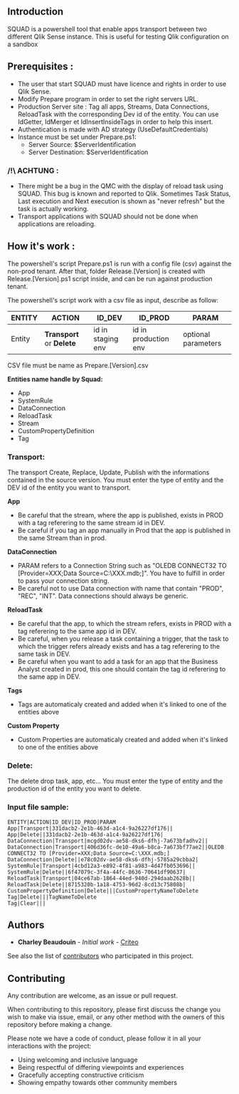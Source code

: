 ## Introduction
SQUAD is a powershell tool that enable apps transport between two different Qlik Sense instance. This is useful for testing Qlik configuration on a sandbox 


## Prerequisites :

 - The user that start SQUAD must have licence and rights in order to use Qlik Sense. 
 - Modify Prepare program in order to set the right servers URL. 
 - Production Server site : Tag all apps, Streams, Data Connections, ReloadTask with the corresponding Dev id of the entity.    You can use IdGetter, IdMerger et IdInsertInsideTags in order to help this insert.
 - Authentication is made with AD strategy (UseDefaultCredentials)
 - Instance must be set under Prepare.ps1: 
	- Server Source:      $ServerIdentification
	- Server Destination: $ServerIdentification


### /!\ ACHTUNG :
- There might be a bug in the QMC with the display of reload task using SQUAD. This bug is known and reported to Qlik. Sometimes Task Status, Last execution and Next execution is shown as "never refresh" but the task is actually working.
- Transport applications with SQUAD should not be done when applications are reloading.


## How it's work :

The powershell's script Prepare.ps1 is run with a config file (csv) against the non-prod tenant. After that, folder Release.[Version] is created with Release.[Version].ps1 script inside, and can be run against production tenant. 

The powershell's script work with a csv file as input, describe as follow: 

| ENTITY | ACTION | ID_DEV | ID_PROD | PARAM |
|--|--|--|--|--|
|Entity|**Transport** or **Delete**|id in staging env|id in production env| optional parameters |

CSV file must be name as Prepare.[Version].csv

**Entities name handle by Squad:**
- App
- SystemRule
- DataConnection
- ReloadTask
- Stream
- CustomPropertyDefinition
- Tag

### Transport:

The transport Create, Replace, Update, Publish with the informations contained in the source version. You must enter the type of entity and the DEV id of the entity you want to transport.

**App**
  - Be careful that the stream, where the app is published, exists in PROD with a tag referering to the same stream id in DEV. 
  - Be careful if you tag an app manually in Prod that the app is published in the same Stream than in prod. 

**DataConnection**
  - PARAM refers to a Connection String such as "OLEDB CONNECT32 TO [Provider=XXX;Data Source=C:\XXX.mdb;]". You have to fulfill in order to pass your connection string.
  - Be careful not to use Data connection with name that contain "PROD", "REC", "INT". Data connections should always be generic.
 
**ReloadTask**
  - Be careful that the app, to which the stream refers, exists in PROD with a tag referering to the same app id in DEV. 
  - Be careful, when you release a task containing a trigger, that the task to which the trigger refers already exists and has a tag referering to the same task in DEV.
  - Be careful when you want to add a task for an app that the Business Analyst created in prod, this one should contain the tag id referering to the same app in DEV.

**Tags**
  - Tags are automaticaly created and added when it's linked to one of the entities above

**Custom Property**
  - Custom Properties are automaticaly created and added when it's linked to one of the entities above
  
 ### Delete:

The delete drop task, app, etc... You must enter the type of entity and the production id of the entity you want to delete.


### Input file sample:

    ENTITY|ACTION|ID_DEV|ID_PROD|PARAM
	App|Transport|331dacb2-2e1b-463d-a1c4-9a26227df176||
	App|Delete||331dacb2-2e1b-463d-a1c4-9a26227df176|
	DataConnection|Transport|mcgd02dv-ae58-dks6-dfhj-7a673bfadhv2||
	DataConnection|Transport|406d36fc-de10-49a6-b8ca-7a673bf77ae2||OLEDB CONNECT32 TO [Provider=XXX;Data Source=C:\XXX.mdb;]
	DataConnection|Delete||e78c02dv-ae58-dks6-dfhj-5785a29cbba2|
	SystemRule|Transport|4cbd12a3-e892-4f81-a983-4d47fb053696||
	SystemRule|Delete||6f47079c-3f4a-44fc-8636-70641df90637|
	ReloadTask|Transport|04ce67ab-1864-44ed-940d-294daab2628b||
	ReloadTask|Delete||8715320b-1a18-4753-96d2-8cd13c75808b|
	CustomPropertyDefinition|Delete|||CustomPropertyNameToDelete
	Tag|Delete|||TagNameToDelete
	Tag|Clear|||


## Authors

-   **Charley Beaudouin**  -  _Initial work_  -  [Criteo](https://github.com/criteo/qs-squad)

See also the list of  [contributors](https://github.com/criteo/qs-squad/graphs/contributors)  who participated in this project.



## Contributing

Any contribution are welcome, as an issue or pull request. 

When contributing to this repository, please first discuss the change you wish to make via issue, email, or any other method with the owners of this repository before making a change. 

Please note we have a code of conduct, please follow it in all your interactions with the project:
* Using welcoming and inclusive language
* Being respectful of differing viewpoints and experiences
* Gracefully accepting constructive criticism
* Showing empathy towards other community members